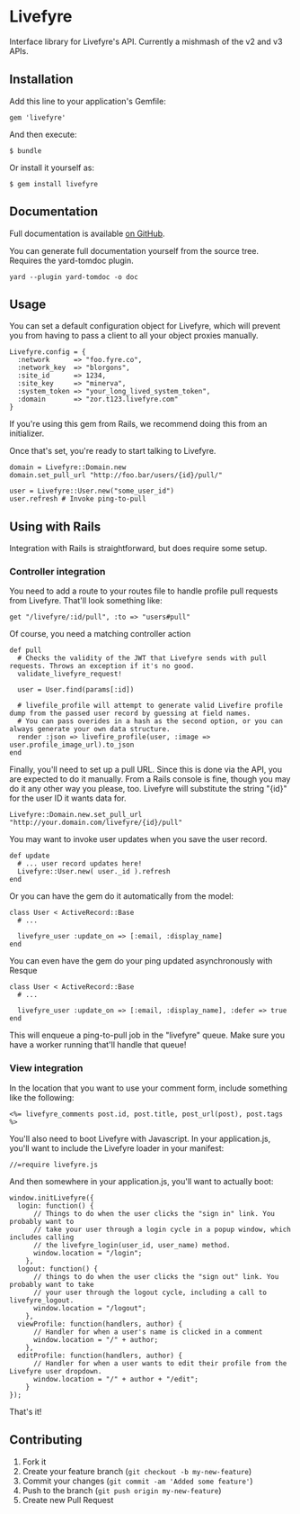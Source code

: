 # Livefyre

Interface library for Livefyre's API. Currently a mishmash of the v2 and v3 APIs.

## Installation

Add this line to your application's Gemfile:

    gem 'livefyre'

And then execute:

    $ bundle

Or install it yourself as:

    $ gem install livefyre

## Documentation

Full documentation is available [on GitHub](http://mashable.github.com/livefyre/frames.html).

You can generate full documentation yourself from the source tree. Requires the yard-tomdoc plugin.

    yard --plugin yard-tomdoc -o doc

## Usage

You can set a default configuration object for Livefyre, which will prevent you from having to pass a client to
all your object proxies manually.

    Livefyre.config = {
      :network      => "foo.fyre.co",
      :network_key  => "blorgons",
      :site_id      => 1234,
      :site_key     => "minerva",
      :system_token => "your_long_lived_system_token",
      :domain       => "zor.t123.livefyre.com"
    }

If you're using this gem from Rails, we recommend doing this from an initializer.

Once that's set, you're ready to start talking to Livefyre.

    domain = Livefyre::Domain.new
    domain.set_pull_url "http://foo.bar/users/{id}/pull/"

    user = Livefyre::User.new("some_user_id")
    user.refresh # Invoke ping-to-pull

## Using with Rails

Integration with Rails is straightforward, but does require some setup.

### Controller integration

You need to add a route to your routes file to handle profile pull requests from Livefyre. That'll look something like:

    get "/livefyre/:id/pull", :to => "users#pull"

Of course, you need a matching controller action

    def pull
      # Checks the validity of the JWT that Livefyre sends with pull requests. Throws an exception if it's no good.
      validate_livefyre_request!

      user = User.find(params[:id])

      # livefile_profile will attempt to generate valid Livefire profile dump from the passed user record by guessing at field names.
      # You can pass overides in a hash as the second option, or you can always generate your own data structure.
      render :json => livefire_profile(user, :image => user.profile_image_url).to_json
    end

Finally, you'll need to set up a pull URL. Since this is done via the API, you are expected to do it manually. From a Rails console is fine, though
you may do it any other way you please, too. Livefyre will substitute the string "{id}" for the user ID it wants data for.

    Livefyre::Domain.new.set_pull_url "http://your.domain.com/livefyre/{id}/pull"

You may want to invoke user updates when you save the user record.

    def update
      # ... user record updates here!
      Livefyre::User.new( user._id ).refresh
    end

Or you can have the gem do it automatically from the model:

    class User < ActiveRecord::Base
      # ...

      livefyre_user :update_on => [:email, :display_name]
    end

You can even have the gem do your ping updated asynchronously with Resque

    class User < ActiveRecord::Base
      # ...

      livefyre_user :update_on => [:email, :display_name], :defer => true
    end

This will enqueue a ping-to-pull job in the "livefyre" queue. Make sure you have a worker running that'll handle that queue!

### View integration


In the location that you want to use your comment form, include something like the following:

    <%= livefyre_comments post.id, post.title, post_url(post), post.tags %>

You'll also need to boot Livefyre with Javascript. In your application.js, you'll want to include the Livefyre loader in your manifest:

    //=require livefyre.js

And then somewhere in your application.js, you'll want to actually boot:

    window.initLivefyre({
      login: function() {
          // Things to do when the user clicks the "sign in" link. You probably want to
          // take your user through a login cycle in a popup window, which includes calling
          // the livefyre_login(user_id, user_name) method.
          window.location = "/login";
        },
      logout: function() {
          // things to do when the user clicks the "sign out" link. You probably want to take
          // your user through the logout cycle, including a call to livefyre_logout.
          window.location = "/logout";
        },
      viewProfile: function(handlers, author) {
          // Handler for when a user's name is clicked in a comment
          window.location = "/" + author;
        },
      editProfile: function(handlers, author) {
          // Handler for when a user wants to edit their profile from the Livefyre user dropdown.
          window.location = "/" + author + "/edit";
        }
    });

That's it!

## Contributing

1. Fork it
2. Create your feature branch (`git checkout -b my-new-feature`)
3. Commit your changes (`git commit -am 'Added some feature'`)
4. Push to the branch (`git push origin my-new-feature`)
5. Create new Pull Request
